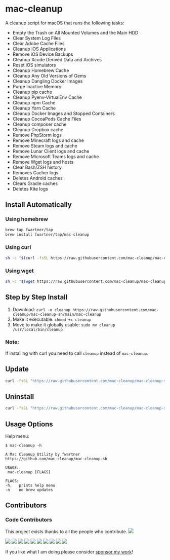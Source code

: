 # mac-cleanup
A cleanup script for macOS that runs the following tasks:

* Empty the Trash on All Mounted Volumes and the Main HDD
* Clear System Log Files
* Clear Adobe Cache Files
* Cleanup iOS Applications
* Remove iOS Device Backups
* Cleanup Xcode Derived Data and Archives
* Reset iOS simulators
* Cleanup Homebrew Cache
* Cleanup Any Old Versions of Gems
* Cleanup Dangling Docker Images
* Purge Inactive Memory
* Cleanup pip cache
* Cleanup Pyenv-VirtualEnv Cache
* Cleanup npm Cache
* Cleanup Yarn Cache
* Cleanup Docker Images and Stopped Containers
* Cleanup CocoaPods Cache Files
* Cleanup composer cache
* Cleanup Dropbox cache
* Remove PhpStorm logs
* Remove Minecraft logs and cache
* Remove Steam logs and cache
* Remove Lunar Client logs and cache
* Remove Microsoft Teams logs and cache
* Remove Wget logs and hosts
* Clear Bash/ZSH history
* Removes Cacher logs
* Deletes Android caches
* Clears Gradle caches
* Deletes Kite logs

## Install Automatically

### Using homebrew

```bash
brew tap fwartner/tap
brew install fwartner/tap/mac-cleanup
```

### Using curl

```bash
sh -c "$(curl -fsSL https://raw.githubusercontent.com/mac-cleanup/mac-cleanup-sh/main/installer.sh)"
```

### Using wget

```bash
sh -c "$(wget https://raw.githubusercontent.com/mac-cleanup/mac-cleanup-sh/main/installer.sh -O -)"
```

## Step by Step Install

1. Download: `curl -o cleanup https://raw.githubusercontent.com/mac-cleanup/mac-cleanup-sh/main/mac-cleanup`
2. Make it executable: `chmod +x cleanup`
3. Move to make it globally usable: `sudo mv cleanup /usr/local/bin/cleanup`

### Note:
If installing with curl you need to call `cleanup` instead of `mac-cleanup`.

## Update

```bash
curl -fsSL "https://raw.githubusercontent.com/mac-cleanup/mac-cleanup-sh/main/installer.sh" | bash -s update
```

## Uninstall

```bash
curl -fsSL "https://raw.githubusercontent.com/mac-cleanup/mac-cleanup-sh/main/installer.sh" | bash -s uninstall
```

## Usage Options

Help menu:

```
$ mac-cleanup -h

A Mac Cleanup Utility by fwartner
https://github.com/mac-cleanup/mac-cleanup-sh

USAGE:
 mac-cleanup [FLAGS]

FLAGS:
-h,   prints help menu
-n    no brew updates
```

## Contributors

### Code Contributors

This project exists thanks to all the people who contribute.
<a href="https://github.com/mac-cleanup/mac-cleanup-sh/graphs/contributors"><img src="https://opencollective.com/mac-cleanup/contributors.svg?width=890&button=false" /></a>

<a href="https://opencollective.com/mac-cleanup/organization/0/website"><img src="https://opencollective.com/mac-cleanup/organization/0/avatar.svg"></a>
<a href="https://opencollective.com/mac-cleanup/organization/1/website"><img src="https://opencollective.com/mac-cleanup/organization/1/avatar.svg"></a>
<a href="https://opencollective.com/mac-cleanup/organization/2/website"><img src="https://opencollective.com/mac-cleanup/organization/2/avatar.svg"></a>
<a href="https://opencollective.com/mac-cleanup/organization/3/website"><img src="https://opencollective.com/mac-cleanup/organization/3/avatar.svg"></a>
<a href="https://opencollective.com/mac-cleanup/organization/4/website"><img src="https://opencollective.com/mac-cleanup/organization/4/avatar.svg"></a>
<a href="https://opencollective.com/mac-cleanup/organization/5/website"><img src="https://opencollective.com/mac-cleanup/organization/5/avatar.svg"></a>
<a href="https://opencollective.com/mac-cleanup/organization/6/website"><img src="https://opencollective.com/mac-cleanup/organization/6/avatar.svg"></a>
<a href="https://opencollective.com/mac-cleanup/organization/7/website"><img src="https://opencollective.com/mac-cleanup/organization/7/avatar.svg"></a>
<a href="https://opencollective.com/mac-cleanup/organization/8/website"><img src="https://opencollective.com/mac-cleanup/organization/8/avatar.svg"></a>
<a href="https://opencollective.com/mac-cleanup/organization/9/website"><img src="https://opencollective.com/mac-cleanup/organization/9/avatar.svg"></a>

If you like what I am doing please consider [sponsor my work](https://github.com/sponsors/fwartner)!
